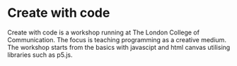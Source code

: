 # Create with code

Create with code is a workshop running at The London College of Communication. The focus is teaching programming as a creative medium. The workshop starts from the basics with javascipt and html canvas utilising libraries such as p5.js.
